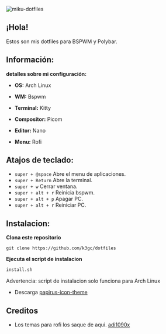 ![miku-dotfiles](https://user-images.githubusercontent.com/119272540/219784183-ba810d44-6bc0-4a93-bf6c-d2ef7959effc.png)

## ¡Hola!
Estos son mis dotfiles para BSPWM y Polybar.

## Información:
**detalles sobre mi configuración:**

* **OS:**  Arch Linux

* **WM:**  Bspwm

* **Terminal:** Kitty

* **Compositor:** Picom

* **Editor:** Nano

* **Menu:** Rofi

## Atajos de teclado:

- <code>super + @space</code> Abre el menu de aplicaciones.
- <code>super + Return</code> Abre la terminal.
- <code>super + w</code> Cerrar ventana.
- <code>super + alt + r</code> Reinicia bspwm.
- <code>super + alt + p</code> Apagar PC.
- <code>super + alt + r</code> Reiniciar PC.

## Instalacion:

<b>Clona este repositorio</b>

```git
git clone https://github.com/k3gc/dotfiles
```

<b>Ejecuta el script de instalacion</b>

```sh
install.sh
```
Advertencia: script de instalacion solo funciona para Arch Linux

* Descarga [ papirus-icon-theme](https://github.com/PapirusDevelopmentTeam/papirus-icon-theme)

## Creditos

* Los temas para rofi los saque de aqui.
[adi1090x](https://github.com/adi1090x/widgets)
